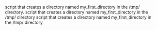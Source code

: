 script that creates a directory named my_first_directory in the /tmp/ directory.
script that creates a directory named my_first_directory in the /tmp/ directory
script that creates a directory named my_first_directory in the /tmp/ directory
